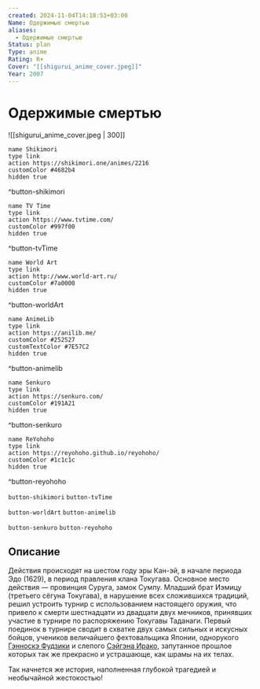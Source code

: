 ```yaml
---
created: 2024-11-04T14:18:53+03:00
Name: Одержимые смертью
aliases:
  - Одержимые смертью
Status: plan
Type: anime
Rating: R+
Cover: "[[shigurui_anime_cover.jpeg]]"
Year: 2007
---
```


# Одержимые смертью

![[shigurui_anime_cover.jpeg | 300]]

```button
name Shikimori
type link
action https://shikimori.one/animes/2216
customColor #4682b4
hidden true
```
^button-shikimori

```button
name TV Time
type link
action https://www.tvtime.com/
customColor #997f00
hidden true
```
^button-tvTime

```button
name World Art
type link
action http://www.world-art.ru/
customColor #7a0000
hidden true
```
^button-worldArt

```button
name AnimeLib
type link
action https://anilib.me/
customColor #252527
customTextColor #7E57C2
hidden true
```
^button-animelib

```button
name Senkuro
type link
action https://senkuro.com/
customColor #191A21
hidden true
```
^button-senkuro

```button
name ReYohoho
type link
action https://reyohoho.github.io/reyohoho/
customColor #1c1c1c
hidden true
```
^button-reyohoho

`button-shikimori` `button-tvTime`

`button-worldArt` `button-animelib`

`button-senkuro` `button-reyohoho`

## Описание

Действия происходят на шестом году эры Кан-эй, в начале периода Эдо (1629), в период правления клана Токугава. Основное место действия — провинция Суруга, замок Сумпу. Младший брат Иэмицу (третьего сёгуна Токугава), в нарушение всех сложившихся традиций, решил устроить турнир с использованием настоящего оружия, что привело к смерти шестнадцати из двадцати двух мечников, принявших участие в турнире по распоряжению Токугавы Таданаги. Первый поединок в турнире сводит в схватке двух самых сильных и искусных бойцов, учеников величайшего фехтовальщика Японии, однорукого [Гэнноскэ Фудзики](https://shikimori.one/characters/6202-gennosuke-fujiki) и слепого [Сэйгэна Ирако](https://shikimori.one/characters/6201-seigen-irako), запутанное прошлое которых так же прекрасно и устрашающе, как шрамы на их телах.

Так начнется же история, наполненная глубокой трагедией и необычайной жестокостью!
